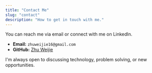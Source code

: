 ```yaml
---
title: "Contact Me"
slug: "contact"
description: "How to get in touch with me."
---
```


You can reach me via email or connect with me on LinkedIn.

- **Email:** `zhuweijie16@gmail.com`
- **GitHub:** [Zhu Weijie](https://www.github.com/zhu-weijie)

I'm always open to discussing technology, problem solving, or new opportunities.
